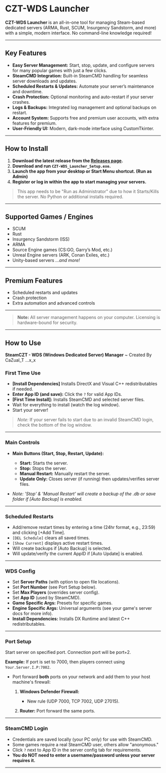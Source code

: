 # CZT-WDS Launcher 

**CZT-WDS Launcher** is an all-in-one tool for managing Steam-based dedicated servers (ARMA, Rust, SCUM, Insurgency Sandstorm, and more) with a simple, modern interface. No command-line knowledge required!

---

## Key Features

* **Easy Server Management:** Start, stop, update, and configure servers for many popular games with just a few clicks.
* **SteamCMD Integration:** Built-in SteamCMD handling for seamless server downloads and updates.
* **Scheduled Restarts & Updates:** Automate your server’s maintenance and downtime.
* **Crash Protection:** Optional monitoring and auto-restart if your server crashes.
* **Logs & Backups:** Integrated log management and optional backups on restart.
* **Account System:** Supports free and premium user accounts, with extra features for premium.
* **User-Friendly UI:** Modern, dark-mode interface using CustomTkinter.

---

## How to Install

1. **Download the latest release from the [Releases page](../../releases).**
2. **Download and run `CZT-WDS_Launcher_Setup.exe`.**
3. **Launch the app from your desktop or Start Menu shortcut. (Run as Admin)**
4. **Register or log in within the app to start managing your servers.**

> This app needs to be "Run as Administrator" due to how it Starts/Kills the server. 
> No Python or additional installs required.

---

## Supported Games / Engines

* SCUM
* Rust
* Insurgency Sandstorm (ISS)
* ARMA
* Source Engine games (CS\:GO, Garry’s Mod, etc.)
* Unreal Engine servers (ARK, Conan Exiles, etc.)
* Unity-based servers
  *...and more!*

---

## Premium Features

* Scheduled restarts and updates
* Crash protection
* Extra automation and advanced controls

---

> **Note:** All server management happens on your computer. Licensing is hardware-bound for security.

---

## How to Use

**SteamCZT - WDS (Windows Dedicated Server) Manager**
\~ Created By CaZual\_T ...x\_x

### First Time Use

* **\[Install Dependencies]** Installs DirectX and Visual C++ redistributables if needed.
* **Enter App ID (and save):** Click the `?` for valid App IDs.
* **\[First Time Install]:** Installs SteamCMD and selected server files.
* Wait for everything to install (watch the log window).
* Start your server!

> *Note:* If your server fails to start due to an invalid SteamCMD login, check the bottom of the log window.

---

### Main Controls

* **Main Buttons (Start, Stop, Restart, Update):**

  * **Start:** Starts the server.
  * **Stop:** Stops the server.
  * **Manual Restart:** Manually restart the server.
  * **Update Only:** Closes server (if running) then updates/verifies server files.
* *Note: 'Stop' & 'Manual Restart' will create a backup of the .db or save folder if \[Auto Backup] is enabled.*

---

### Scheduled Restarts

* Add/remove restart times by entering a time (24hr format, e.g., 23:59) and clicking \[+Add Time].
* `[DEL Schedule]` clears all saved times.
* `[Show Current]` displays active restart times.
* Will create backups if \[Auto Backup] is selected.
* Will update/verify the current AppID if \[Auto Update] is enabled.

---

### WDS Config

* Set **Server Paths** (with option to open file locations).
* Set **Port Number** (see Port Setup below).
* Set **Max Players** (overrides server config).
* Set **App ID** (used by SteamCMD).
* **Game Specific Args:** Presets for specific games.
* **Engine Specific Args:** Universal arguments (see your game's server docs for more info).
* **Install Dependencies:** Installs DX Runtime and latest C++ redistributables.

---

### Port Setup

Start server on specified port. Connection port will be port+2.

**Example:**
If port is set to 7000, then players connect using `Your.Server.I.P:7002`.

* Port forward **both** ports on your network and add them to your host machine's firewall:

  1. **Windows Defender Firewall:**

     * New rule (UDP 7000, TCP 7002, UDP 27015).
  2. **Router:** Port forward the same ports.

---

### SteamCMD Login

* Credentials are saved locally (your PC only) for use with SteamCMD.
* Some games require a real SteamCMD user, others allow "anonymous."
* Click `?` next to App ID in the server config tab for requirements.
* **You do NOT need to enter a username/password unless your server requires it.**

---



